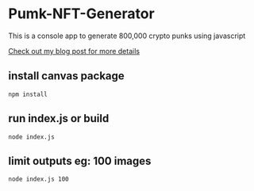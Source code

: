﻿# Pumk-NFT-Generator
This is a console app to generate 800,000 crypto punks using javascript

[Check out my blog post for more details](https://dev.to/victorquanlam/generate-879-120-cryptopunk-nfts-with-javascript-nodejs-command-line-app-step-by-step-10hp)

## install canvas package

```` npm install ````

## run index.js or build

````node index.js ````

## limit outputs eg: 100 images

````node index.js 100````
